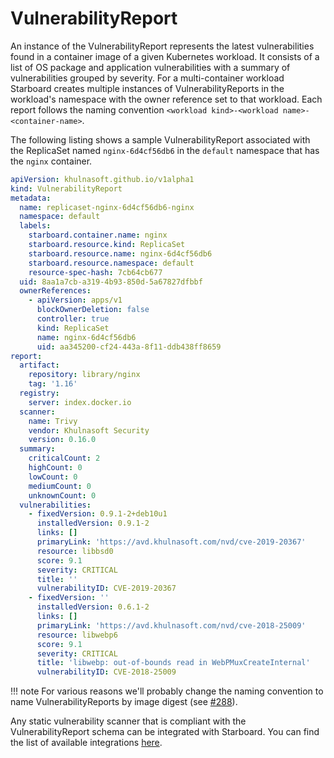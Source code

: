# VulnerabilityReport

An instance of the VulnerabilityReport represents the latest vulnerabilities found in a container image of a given
Kubernetes workload. It consists of a list of OS package and application vulnerabilities with a summary of
vulnerabilities grouped by severity. For a multi-container workload Starboard creates multiple instances
of VulnerabilityReports in the workload's namespace with the owner reference set to that workload.
Each report follows the naming convention `<workload kind>-<workload name>-<container-name>`.

The following listing shows a sample VulnerabilityReport associated with the ReplicaSet named `nginx-6d4cf56db6` in the
`default` namespace that has the `nginx` container.

```yaml
apiVersion: khulnasoft.github.io/v1alpha1
kind: VulnerabilityReport
metadata:
  name: replicaset-nginx-6d4cf56db6-nginx
  namespace: default
  labels:
    starboard.container.name: nginx
    starboard.resource.kind: ReplicaSet
    starboard.resource.name: nginx-6d4cf56db6
    starboard.resource.namespace: default
    resource-spec-hash: 7cb64cb677
  uid: 8aa1a7cb-a319-4b93-850d-5a67827dfbbf
  ownerReferences:
    - apiVersion: apps/v1
      blockOwnerDeletion: false
      controller: true
      kind: ReplicaSet
      name: nginx-6d4cf56db6
      uid: aa345200-cf24-443a-8f11-ddb438ff8659
report:
  artifact:
    repository: library/nginx
    tag: '1.16'
  registry:
    server: index.docker.io
  scanner:
    name: Trivy
    vendor: Khulnasoft Security
    version: 0.16.0
  summary:
    criticalCount: 2
    highCount: 0
    lowCount: 0
    mediumCount: 0
    unknownCount: 0
  vulnerabilities:
    - fixedVersion: 0.9.1-2+deb10u1
      installedVersion: 0.9.1-2
      links: []
      primaryLink: 'https://avd.khulnasoft.com/nvd/cve-2019-20367'
      resource: libbsd0
      score: 9.1
      severity: CRITICAL
      title: ''
      vulnerabilityID: CVE-2019-20367
    - fixedVersion: ''
      installedVersion: 0.6.1-2
      links: []
      primaryLink: 'https://avd.khulnasoft.com/nvd/cve-2018-25009'
      resource: libwebp6
      score: 9.1
      severity: CRITICAL
      title: 'libwebp: out-of-bounds read in WebPMuxCreateInternal'
      vulnerabilityID: CVE-2018-25009
```

!!! note
    For various reasons we'll probably change the naming convention to name VulnerabilityReports by image digest (see [#288][issue-288]).

Any static vulnerability scanner that is compliant with the VulnerabilityReport schema can be integrated with Starboard.
You can find the list of available integrations [here](./../vulnerability-scanning/index.md).

[issue-288]: https://github.com/khulnasoft/starboard/issues/288
